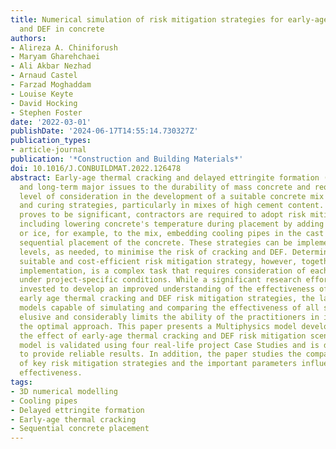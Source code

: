 ```yaml
---
title: Numerical simulation of risk mitigation strategies for early-age thermal cracking
  and DEF in concrete
authors:
- Alireza A. Chiniforush
- Maryam Gharehchaei
- Ali Akbar Nezhad
- Arnaud Castel
- Farzad Moghaddam
- Louise Keyte
- David Hocking
- Stephen Foster
date: '2022-03-01'
publishDate: '2024-06-17T14:55:14.730327Z'
publication_types:
- article-journal
publication: '*Construction and Building Materials*'
doi: 10.1016/J.CONBUILDMAT.2022.126478
abstract: Early-age thermal cracking and delayed ettringite formation (DEF) are short-term
  and long-term major issues to the durability of mass concrete and require a high
  level of consideration in the development of a suitable concrete mix design in placement
  and curing strategies, particularly in mixes of high cement content. Where DEF risk
  proves to be significant, contractors are required to adopt risk mitigation strategies
  including lowering concrete's temperature during placement by adding cool water
  or ice, for example, to the mix, embedding cooling pipes in the cast element and/or
  sequential placement of the concrete. These strategies can be implemented at different
  levels, as needed, to minimise the risk of cracking and DEF. Determining the most
  suitable and cost-efficient risk mitigation strategy, however, together with its
  implementation, is a complex task that requires consideration of each complex strategy
  under project-specific conditions. While a significant research effort has been
  invested to develop an improved understanding of the effectiveness of different
  early age thermal cracking and DEF risk mitigation strategies, the lack of reliable
  models capable of simulating and comparing the effectiveness of all scenarios remains
  elusive and considerably limits the ability of the practitioners in identifying
  the optimal approach. This paper presents a Multiphysics model developed to predict
  the effect of early-age thermal cracking and DEF risk mitigation scenarios. The
  model is validated using four real-life project Case Studies and is demonstrated
  to provide reliable results. In addition, the paper studies the comparative effectiveness
  of key risk mitigation strategies and the important parameters influencing their
  effectiveness.
tags:
- 3D numerical modelling
- Cooling pipes
- Delayed ettringite formation
- Early-age thermal cracking
- Sequential concrete placement
---
```

